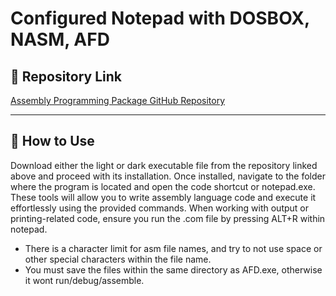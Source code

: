 # Configured Notepad with DOSBOX, NASM, AFD

## 🔗 Repository Link

[Assembly Programming Package GitHub Repository](https://github.com/ASD0x41/Assembly-Programming-Package)

---

## 🚀 How to Use
Download either the light or dark executable file from the repository linked above and proceed with its installation.
Once installed, navigate to the folder where the program is located and open the code shortcut or notepad.exe.
These tools will allow you to write assembly language code and execute it effortlessly using the provided commands.
When working with output or printing-related code, ensure you run the .com file by pressing ALT+R within notepad.

- There is a character limit for asm file names, and try to not use space or other special characters within the file name.
- You must save the files within the same directory as AFD.exe, otherwise it wont run/debug/assemble.
